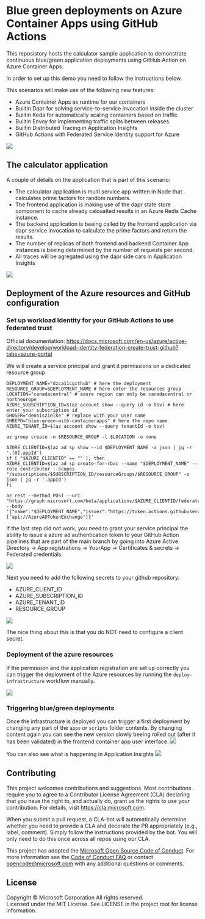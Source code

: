 # Blue green deployments on Azure Container Apps using GitHub Actions

This reposistory hosts the calculator sample application to demonstrate continuous blue/green application deployments using GitHub Action on Azure Container Apps.

In order to set up this demo you need to follow the instructions below.

This scenarios will make use of the following new features:
- Azure Container Apps as runtime for our containers
- Builtin Dapr for solving service-to-service invocation inside the cluster
- Builtin Keda for automatically scaling containers based on traffic
- Builtin Envoy for implementing traffic splits between releases
- Builtin Distributed Tracing in Application Insights
- GitHub Actions with Federated Service Identity support for Azure


![](/img/bg.png)


## The calculator application
A couple of details on the application that is part of this scenario:
- The calculator application is multi service app written in Node that calculates prime factors for random numbers.
- The frontend application is making use of the dapr state store component to cache already calcualted results in an Azure Redis Cache instance.
- The backend application is beeing called by the frontend application via dapr service invocation to calculate the prime factors and return the results.
- The number of replicas of both frontend and backend Container App instances is beeing determined by the number of requests per second.
- All traces will be agregated using the dapr side cars in Application Insights

![](/img/caapps.png)

## Deployment of the Azure resources and GitHub configuration

### Set up workload Identity for your GitHub Actions to use federated trust

Official documentation:
https://docs.microsoft.com/en-us/azure/active-directory/develop/workload-identity-federation-create-trust-github?tabs=azure-portal

We will create a service principal and grant it permissions on a dedicated resource group

```
DEPLOYMENT_NAME="dzca11cgithub" # here the deployment
RESOURCE_GROUP=$DEPLOYMENT_NAME # here enter the resources group
LOCATION="canadacentral" # azure region can only be canadacentral or northeurope
AZURE_SUBSCRIPTION_ID=$(az account show --query id -o tsv) # here enter your subscription id
GHUSER="denniszielke" # replace with your user name
GHREPO="blue-green-with-containerapps" # here the repo name
AZURE_TENANT_ID=$(az account show --query tenantId -o tsv)

az group create -n $RESOURCE_GROUP -l $LOCATION -o none

AZURE_CLIENTID=$(az ad sp show --id $DEPLOYMENT_NAME -o json | jq -r '.[0].appId')
if [ "$AZURE_CLIENTID" == "" ]; then
AZURE_CLIENTID=$(az ad sp create-for-rbac --name "$DEPLOYMENT_NAME" --role contributor --scopes "/subscriptions/$SUBSCRIPTION_ID/resourceGroups/$RESOURCE_GROUP" -o json | jq -r '.appId')
fi

az rest --method POST --uri "https://graph.microsoft.com/beta/applications/$AZURE_CLIENTID/federatedIdentityCredentials" --body '{"name":"$DEPLOYMENT_NAME","issuer":"https://token.actions.githubusercontent.com/","subject":"$GHUSER/$GHREPO:branch:main","description":"Testing","audiences":["api://AzureADTokenExchange"]}'

```
If the last step did not work, you need to grant your service principal the ability to issue a azure ad authentication token to your GitHub Action pipelines that are part of the main branch by going into Azure Active Directory -> App registrations -> YourApp -> Certificates & secrets -> Federated credentials.

![](/img/aadtrustserviceidentity.png)

Next you need to add the following secrets to your github repository:
- AZURE_CLIENT_ID
- AZURE_SUBSCRIPTION_ID
- AZURE_TENANT_ID
- RESOURCE_GROUP

![](/img/ghsecrets.png)

The nice thing about this is that you do NOT need to configure a client secret.

### Deployment of the azure resources

If the permission and the application registration are set up correctly you can trigger the deployment of the Azure resources by running the `deploy-infrastructure` workflow manually.

![](/img/wfresources.png)

### Triggering blue/green deployments

Once the infrastructure is deployed you can trigger a first deployment by changing any part of the `apps` or `scripts` folder contents.
By changing content again you can see the new version slowly beeing rolled out (after it has been validated) in the frontend container app user interface.
![](/img/bgcalculator.png)

You can also see what is happening in Application Insights
![](/img/tracing.png)

## Contributing

This project welcomes contributions and suggestions.  Most contributions require you to agree to a
Contributor License Agreement (CLA) declaring that you have the right to, and actually do, grant us
the rights to use your contribution. For details, visit https://cla.microsoft.com.

When you submit a pull request, a CLA-bot will automatically determine whether you need to provide
a CLA and decorate the PR appropriately (e.g., label, comment). Simply follow the instructions
provided by the bot. You will only need to do this once across all repos using our CLA.

This project has adopted the [Microsoft Open Source Code of Conduct](https://opensource.microsoft.com/codeofconduct/).
For more information see the [Code of Conduct FAQ](https://opensource.microsoft.com/codeofconduct/faq/) or
contact [opencode@microsoft.com](mailto:opencode@microsoft.com) with any additional questions or comments.

## License

Copyright © Microsoft Corporation All rights reserved.<br />
Licensed under the MIT License. See LICENSE in the project root for license information.
